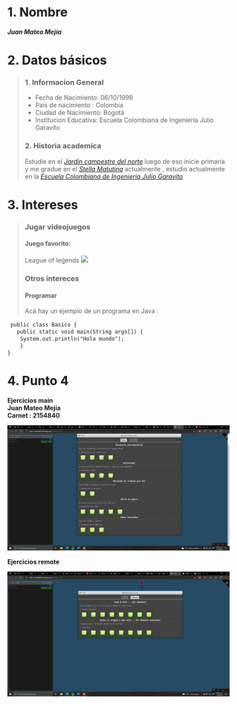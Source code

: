 # 1. Nombre

**_Juan Mateo Mejia_**



# 2. Datos básicos

>  ### 1. Informacion General
>   - Fecha de Nacimiento: 06/10/1999
>   - Pais de nacimiento : Colombia
>   - Ciudad de Nacimiento: Bogotá
>   - Institucion Educativa: Escuela Colombiana de Ingenieria Julio Garavito
>
>  ### 2. Historia academica
>  Estudie en el [*Jardin campestre del norte*]( https://www.jcn.edu.co/ ) luego de eso inicie primaria y me gradue en el [*Stella Matutina*](http://stellamatutina.edu.co/) actualmente , estudio actualmente en la [*Escuela Colombiana de Ingenieria Julio Garavito*](https://www.escuelaing.edu.co/es/comunidad/estudiantes)

# 3. Intereses

> ### Jugar videojuegos
> #### Juego favorito:
>   League of legends 
>   ![](https://images.contentstack.io/v3/assets/blt731acb42bb3d1659/bltcfa4652c8d383f56/5e21837f63d1b6503160d39b/Home-page.jpg)
> ### Otros intereces 
> #### Programar
>   Acá hay un ejemplo de un programa en Java :
```
 public class Basico { 
   public static void main(String args[]) {
	System.out.println("Hola mundo");
    }
}
```

# 4. Punto 4

**Ejercicios main**\
**Juan Mateo Mejia**\
**Carnet : 2154840**

![](main.PNG)


**Ejercicios remote**

![](Remote.PNG)
